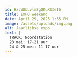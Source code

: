 ```yaml
---
id: HzcWUbLvlm8gQKuXSIeI6
title: EXPO weekend
date: April 29, 2025 1:55 PM
image: /assets/uploads/img.png
alt: Jaarlijkse expo
text: |-
  TRACK, Noordstation
  23 mei: 17-21 uur
  24 & 25 mei: 11-17 uur
---
```

